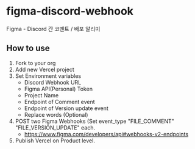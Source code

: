 # figma-discord-webhook
 Figma - Discord 간 코멘트 / 배포 알리미
## How to use
 1. Fork to your org
 2. Add new Vercel project
 3. Set Environment variables
    - Discord Webhook URL
    - Figma API(Personal) Token
    - Project Name
    - Endpoint of Comment event
    - Endpoint of Version update event
    - Replace words (Optional)
 6. POST two Figma Webhooks (Set event_type "FILE_COMMENT" "FILE_VERSION_UPDATE" each.
    - https://www.figma.com/developers/api#webhooks-v2-endpoints
 7. Publish Vercel on Product level.
